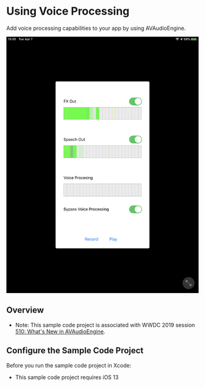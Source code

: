 # Using Voice Processing

Add voice processing capabilities to your app by using AVAudioEngine.

![AVEchoTouch](IMG_0066.png)

## Overview

- Note: This sample code project is associated with WWDC 2019 session [510: What's New in AVAudioEngine](https://developer.apple.com/videos/play/wwdc19/510/).

## Configure the Sample Code Project

Before you run the sample code project in Xcode:

- This sample code project requires iOS 13
